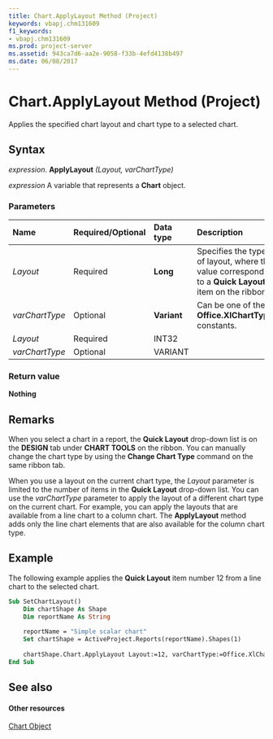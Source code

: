 ```yaml
---
title: Chart.ApplyLayout Method (Project)
keywords: vbapj.chm131609
f1_keywords:
- vbapj.chm131609
ms.prod: project-server
ms.assetid: 943ca7d6-aa2e-9058-f33b-4efd4138b497
ms.date: 06/08/2017
---
```



# Chart.ApplyLayout Method (Project)
Applies the specified chart layout and chart type to a selected chart.

## Syntax

 _expression_. **ApplyLayout** _(Layout,_ _varChartType)_

 _expression_ A variable that represents a **Chart** object.


### Parameters



|**Name**|**Required/Optional**|**Data type**|**Description**|
|:-----|:-----|:-----|:-----|
| _Layout_|Required|**Long**|Specifies the type of layout, where the value corresponds to a **Quick Layout** item on the ribbon.|
| _varChartType_|Optional|**Variant**|Can be one of the **Office.XlChartType** constants.|
| _Layout_|Required|INT32||
| _varChartType_|Optional|VARIANT||

### Return value

 **Nothing**


## Remarks

When you select a chart in a report, the **Quick Layout** drop-down list is on the **DESIGN** tab under **CHART TOOLS** on the ribbon. You can manually change the chart type by using the **Change Chart Type** command on the same ribbon tab.

When you use a layout on the current chart type, the  _Layout_ parameter is limited to the number of items in the **Quick Layout** drop-down list. You can use the _varChartType_ parameter to apply the layout of a different chart type on the current chart. For example, you can apply the layouts that are available from a line chart to a column chart. The **ApplyLayout** method adds only the line chart elements that are also available for the column chart type.


## Example

The following example applies the **Quick Layout** item number 12 from a line chart to the selected chart.


```vb
Sub SetChartLayout()
    Dim chartShape As Shape
    Dim reportName As String
    
    reportName = "Simple scalar chart"
    Set chartShape = ActiveProject.Reports(reportName).Shapes(1)
    
    chartShape.Chart.ApplyLayout Layout:=12, varChartType:=Office.XlChartType.xlLine
End Sub
```


## See also


#### Other resources


[Chart Object](chart-object-project.md)

